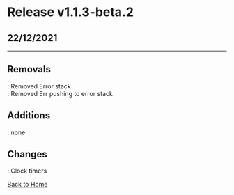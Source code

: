 <!-- # Release v0.0.5-alpha.2
## 25/06/2021
---
## Regular
Fixed main class logging issue of double square brackets. \
Added `Kill` function. \
Added `Countdown` function.

## Docs
Added Release Notes \
Redid [README.md](./README.md)

## Sandbox
Added `Dev` class \
: Readline interface \
: Question \
: Commands

## Dev
Updated ignore.shwi.sjs

---
[Back to Home](./README.md) -->

<!-- # Release v0.0.5-alpha.3
## 25/06/2021
---
## Regular
Added Generating Integer Array \
Added generating odd int array \
Added generating even int array \
Updated `index` to fix moving files into folders

## Docs
Created Countdown documentation

[Back to Home](./README.md) -->

<!-- # Release v0.0.5-beta.2
## 25/06/2021
---
## Regular
Fixed Tank set and get methods, previously they were being upper cased.

[Back to Home](https://github.com/Shwibi/shwi-js) -->

<!-- # Prototype v1.0.0

## 27/06/2021

---

## Prototype

Adding physics engine (light weight). \
Created Position and Angle classes, along with Physics and PhysicsBody. \
No docs yet. \
Unusable unless downloaded from github.

[Back to Home](https://github.com/Shwibi/shwi-js) -->

<!-- # Release v1.0.0

## 27/06/21

---

## Regular

Added Physics engine!! \
Added PhysicsBody. \
Added Position. \
Added Angle. \
Added physics functions: \
: Apply force on physics body. \
: Apply veloctiy (move continuously) on physics body. \
: Change vector positions, and change angles. \
: Convert angles. \
: Create multiple bodies in a physics engine plane. \
: Custom named bodies. \
: Resultant and componenets calculations.

## Docs

Added comment intellisense docs for physics.

## Dev

Uhh, something blah blah dev vroom vroom. TODO: Add gibberish here that makes it sound like I'm a smart developer, which I am not.

## Other stuff

RELEASED `v1.0.0`!!! -->

<!-- # Release v1.1.0 / v1.1.1

## 01/07/2021

---

## Regular

Added new [Physics](https://github.com/Shwibi/shwi-js/wiki/Physics) \
: Vectors \
: Angles \
: PhysicsBody

## Docs

Added [Physics](https://github.com/Shwibi/shwi-js/wiki/Physics) documentation. -->

<!-- # Release v1.1.2

## 30/07/2021

---

## Bug fixes

Fixed Vector not working, fatal error. -->
<!--
# Release v1.1.3-beta.1

## 02/10/2021

---

## Additions

Added `Clock` and `Timer` \
: Convert milliseconds to hh:mm:ss:ms
: Fast converter from ms to time
: Timers within clocks
: Get relativity with awesomeness

[Back to Home](https://github.com/Shwibi/shwi-js) -->

# Release v1.1.3-beta.2

## 22/12/2021

---

## Removals

: Removed Error stack \
: Removed Err pushing to error stack

## Additions

: none

## Changes

: Clock timers

[Back to Home](https://github.com/Shwibi/shwi-js)
